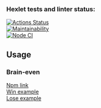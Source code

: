 ### Hexlet tests and linter status:
[![Actions Status](https://github.com/AndreyTichinsky/frontend-project-lvl1/workflows/hexlet-check/badge.svg)](https://github.com/AndreyTichinsky/frontend-project-lvl1/actions)  
[![Maintainability](https://api.codeclimate.com/v1/badges/87d78da6144fc35ea560/maintainability)](https://codeclimate.com/github/AndreyTichinsky/frontend-project-lvl1/maintainability)  
[![Node CI](https://github.com/AndreyTichinsky/frontend-project-lvl1/actions/workflows/node.js.yml/badge.svg?branch=main)](https://github.com/AndreyTichinsky/frontend-project-lvl1/actions/workflows/node.js.yml)  
## Usage
### Brain-even
[Npm link](https://asciinema.org/a/w70vpbGcT7Z3IJUm83DLCTHbK)  
[Win example](https://asciinema.org/a/8ubLI7GvoCxvm4Z4XtbIIBQIe)  
[Lose example](https://asciinema.org/a/6J4leV5rcg0h79cXJ0ibeAziP)  
